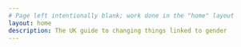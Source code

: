 ```yaml
---
# Page left intentionally blank; work done in the "home" layout
layout: home
description: The UK guide to changing things linked to gender
---
```

